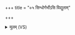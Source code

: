 +++
title = "०५ सिन्धोर्गर्भोऽसि विद्युताम्"

+++
<details><summary>मूलम् (VS)</summary>

सिन्धो॒र्गर्भो॑ऽसि वि॒द्युतां॑ पुष्प॑म्।  
वा॑तः प्रा॒णः सूर्य॒श्चक्षु॑र्दि॒वस्पयः॑ ॥
</details>